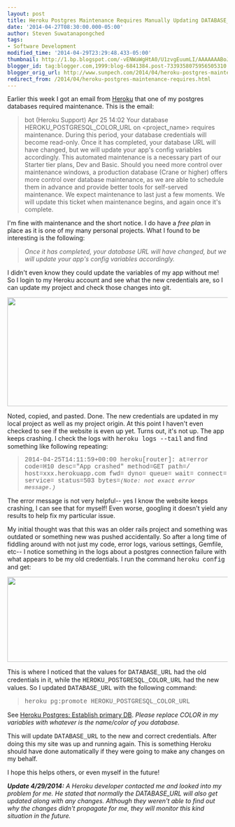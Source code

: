 ```yaml
---
layout: post
title: Heroku Postgres Maintenance Requires Manually Updating DATABASE_URL
date: '2014-04-27T08:30:00.000-05:00'
author: Steven Suwatanapongched
tags:
- Software Development
modified_time: '2014-04-29T23:29:48.433-05:00'
thumbnail: http://1.bp.blogspot.com/-vENWaWgHtA0/U1zvgEuumLI/AAAAAAABoJE/bYnxnmERa7Y/s72-c/Screen_Shot_2014-04-27_at_4_50_28_AM.jpg
blogger_id: tag:blogger.com,1999:blog-6841384.post-7339358075956505310
blogger_orig_url: http://www.sunpech.com/2014/04/heroku-postgres-maintenance-requires.html
redirect_from: /2014/04/heroku-postgres-maintenance-requires.html
---
```


Earlier this week I got an email from <a href="http://www.heroku.com/">Heroku</a> that one of my postgres databases required maintenance. This is the email:

<blockquote>bot (Heroku Support)
Apr 25 14:02
Your database HEROKU_POSTGRESQL_COLOR_URL on &lt;project_name&gt; requires maintenance. During this period, your database credentials will become read-only. Once it has completed, your database URL will have changed, but we will update your app's config variables accordingly.
This automated maintenance is a necessary part of our Starter tier plans, Dev and Basic. Should you need more control over maintenance windows, a production database (Crane or higher) offers more control over database maintenance, as we are able to schedule them in advance and provide better tools for self-served maintenance.
We expect maintenance to last just a few moments. We will update this ticket when maintenance begins, and again once it's complete.</blockquote>

I'm fine with maintenance and the short notice. I do have a <i>free plan</i> in place as it is one of my many personal projects. What I found to be interesting is the following:

<blockquote class="tr_bq"><i>Once it has completed, your database URL will have changed, but we will update your app's config variables accordingly.</i></blockquote>

I didn't even know they could update the variables of my app without me! So I login to my Heroku account and see what the new credentials are, so I can update my project and check those changes into git.

<img border="0" src="http://1.bp.blogspot.com/-vENWaWgHtA0/U1zvgEuumLI/AAAAAAABoJE/bYnxnmERa7Y/s1600/Screen_Shot_2014-04-27_at_4_50_28_AM.jpg" height="248" width="640" />

Noted, copied, and pasted. Done. The new credentials are updated in my local project as well as my project origin. At this point I haven't even checked to see if the website is even up yet. Turns out, it's not up. The app keeps crashing. I check the logs with <span style="font-family: Courier New, Courier, monospace;">heroku logs --tail</span> and find something like following repeating:

<blockquote class="tr_bq"><span style="font-family: Courier New, Courier, monospace;">2014-04-25T14:11:59+00:00 heroku[router]: at=error code=H10 desc="App crashed" method=GET path=/ host=xxx.herokuapp.com fwd= dyno= queue= wait= connect= service= status=503 bytes=<i><span style="font-size: small;">(Note: not exact error message.)</span></i></span></blockquote>

The error message is not very helpful-- yes I know the website keeps crashing, I can see that for myself! Even worse, googling it doesn't yield any results to help fix my particular issue.

My initial thought was that this was an older rails project and something was outdated or something new was pushed accidentally. So after a long time of fiddling around with not just my code, error logs, various settings, Gemfile, etc-- I notice something in the logs about a postgres connection failure with what appears to be my old credentials. I run the command <span style="font-family: Courier New, Courier, monospace;">heroku config</span> and get:

<img border="0" src="http://1.bp.blogspot.com/-wyYvlmGNB2M/U1z0dkvTZOI/AAAAAAABoJc/xbrbGtJQ-1o/s1600/Screen_Shot_2014-04-27_at_5_10_26_AM.jpg" height="194" width="640" />

This is where I noticed that the values for <span style="font-family: Courier New, Courier, monospace;">DATABASE_URL</span> had the old credentials in it, while the <span style="font-family: Courier New, Courier, monospace;">HEROKU_POSTGRESQL_COLOR_URL</span> had the new values. So I updated <span style="font-family: Courier New, Courier, monospace;">DATABASE_URL</span> with the following command:

<blockquote class="tr_bq"><span style="font-family: Courier New, Courier, monospace;">heroku pg:promote HEROKU_POSTGRESQL_COLOR_URL</span></blockquote>

See <a href="https://devcenter.heroku.com/articles/heroku-postgresql#establish-primary-db">Heroku Postgres: Establish primary DB</a>. <i>Please replace COLOR in my variables with whatever is the name/color of you database.</i>

This will update <span style="font-family: Courier New, Courier, monospace;">DATABASE_URL</span> to the new and correct credentials. After doing this my site was up and running again. This is something Heroku should have done automatically if they were going to make any changes on my behalf.

I hope this helps others, or even myself in the future!

<i><b>Update 4/29/2014:</b> A Heroku developer contacted me and looked into my problem for me. He stated that normally the DATABASE_URL will also get updated along with any changes. Although they weren't able to find out why the changes didn't propagate for me, they will monitor this kind situation in the future.</i>

